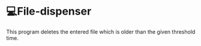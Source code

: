 # 💻File-dispenser 
This program deletes the entered file which is older than the given threshold time.
